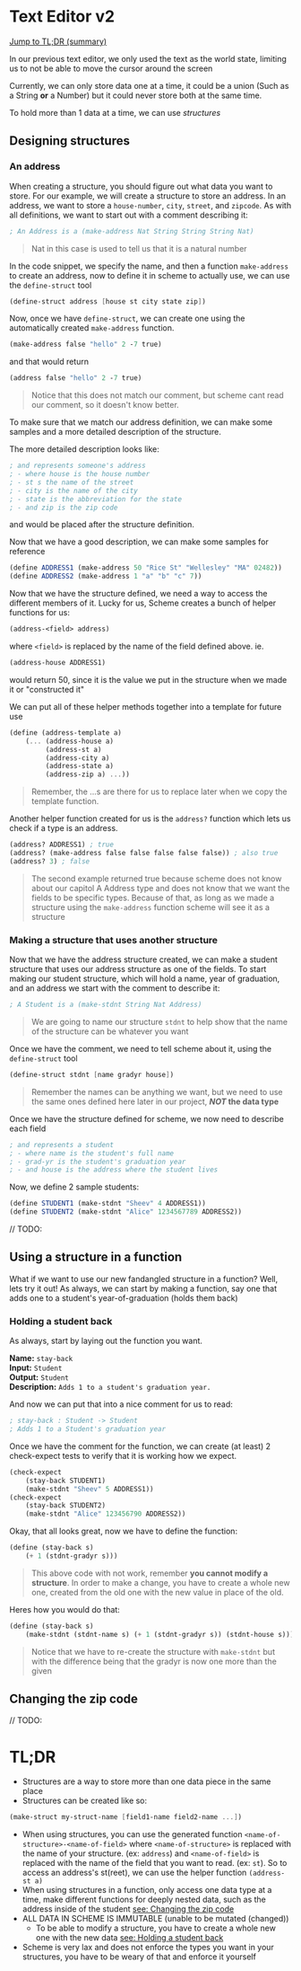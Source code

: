 # Text Editor v2
[Jump to TL;DR (summary)](#TL;DR)

In our previous text editor, we only used the text as the world state,
limiting us to not be able to move the cursor around the screen

Currently, we can only store data one at a time, it could be a union
(Such as a String **or** a Number) but it could never store both at
the same time.

To hold more than 1 data at a time, we can use *structures*

## Designing structures

### An address
When creating a structure, you should figure out what data you want to store.
For our example, we will create a structure to store an address. In an address,
we want to store a `house-number`, `city`, `street`, and `zipcode`.
As with all definitions, we want to start out with a comment describing it:
```scheme
; An Address is a (make-address Nat String String String Nat)
```
> Nat in this case is used to tell us that it is a natural number

In the code snippet, we specify the name, and then a function `make-address` to create
an address, now to define it in scheme to actually use, we can use the `define-struct` tool
```scheme
(define-struct address [house st city state zip])
```
Now, once we have `define-struct`, we can create one using the automatically created `make-address`
function.
```scheme
(make-address false "hello" 2 -7 true)
```
and that would return
```scheme
(address false "hello" 2 -7 true)
```
> Notice that this does not match our comment, but scheme cant read our comment, so it doesn't know better.

To make sure that we match our address definition, we can make some samples and a more detailed
description of the structure.

The more detailed description looks like:
```scheme
; and represents someone's address
; - where house is the house number
; - st s the name of the street
; - city is the name of the city
; - state is the abbreviation for the state
; - and zip is the zip code
```
and would be placed after the structure definition.

Now that we have a good description, we can make some samples for reference
```scheme
(define ADDRESS1 (make-address 50 "Rice St" "Wellesley" "MA" 02482))
(define ADDRESS2 (make-address 1 "a" "b" "c" 7))
```

Now that we have the structure defined, we need a way to access the different members of it.
Lucky for us, Scheme creates a bunch of helper functions for us:
```scheme
(address-<field> address)
```
where `<field>` is replaced by the name of the field defined above. ie.
```scheme
(address-house ADDRESS1)
```
would return 50, since it is the value we put in the structure when we made it
or "constructed it"

We can put all of these helper methods together into a template for future use
```scheme
(define (address-template a)
    (... (address-house a)
         (address-st a)
         (address-city a)
         (address-state a)
         (address-zip a) ...))
```
> Remember, the ...s are there for us to replace later when we copy the template function.

Another helper function created for us is the `address?` function which lets us check if
a type is an address. 
```scheme
(address? ADDRESS1) ; true
(address? (make-address false false false false false)) ; also true
(address? 3) ; false
```
> The second example returned true because scheme does not know about our capitol A Address type and does
not know that we want the fields to be specific types. Because of that, as long as we made a structure using
the `make-address` function scheme will see it as a structure

### Making a structure that uses another structure
Now that we have the address structure created, we can make a student structure that uses our address structure
as one of the fields. To start making our student structure, which will hold a name, year of graduation, and an address we start with the comment to describe it:
```scheme
; A Student is a (make-stdnt String Nat Address)
```
> We are going to name our structure `stdnt` to help show that the name of the structure can be whatever you want

Once we have the comment, we need to tell scheme about it, using the `define-struct` tool
```scheme
(define-struct stdnt [name gradyr house])
```
> Remember the names can be anything we want, but we need to use the same ones defined here
later in our project, ***NOT* the data type**

Once we have the structure defined for scheme, we now need to describe each field
```scheme
; and represents a student
; - where name is the student's full name
; - grad-yr is the student's graduation year
; - and house is the address where the student lives
```

Now, we define 2 sample students:
```scheme
(define STUDENT1 (make-stdnt "Sheev" 4 ADDRESS1))
(define STUDENT2 (make-stdnt "Alice" 1234567789 ADDRESS2))
```
// TODO:

## Using a structure in a function
What if we want to use our new fandangled structure in a function? Well, lets try it out!
As always, we can start by making a function, say one that adds one to a student's
year-of-graduation (holds them back)

### Holding a student back
As always, start by laying out the function you want.

**Name:** `stay-back`\
**Input:** `Student`\
**Output:** `Student`\
**Description:** `Adds 1 to a student's graduation year.`

And now we can put that into a nice comment for us to read:
```scheme
; stay-back : Student -> Student
; Adds 1 to a Student's graduation year
```

Once we have the comment for the function, we can create (at least) 2 check-expect tests
to verify that it is working how we expect.
```scheme
(check-expect
    (stay-back STUDENT1)
    (make-stdnt "Sheev" 5 ADDRESS1))
(check-expect
    (stay-back STUDENT2)
    (make-stdnt "Alice" 123456790 ADDRESS2))
```

Okay, that all looks great, now we have to define the function:
```scheme
(define (stay-back s)
    (+ 1 (stdnt-gradyr s)))
```
> This above code with not work, remember **you cannot modify a structure**. In order to make
a change, you have to create a whole new one, created from the old one with the new value in place of the old.

Heres how you would do that:
```scheme
(define (stay-back s)
    (make-stdnt (stdnt-name s) (+ 1 (stdnt-gradyr s)) (stdnt-house s)))
```
> Notice that we have to re-create the structure with `make-stdnt` but with the difference being
that the gradyr is now one more than the given

## Changing the zip code
// TODO:

# TL;DR
- Structures are a way to store more than one data piece in the same place
- Structures can be created like so:
```scheme
(make-struct my-struct-name [field1-name field2-name ...])
```
- When using structures, you can use the generated function `<name-of-structure>-<name-of-field>`
where `<name-of-structure>` is replaced with the name of your structure. (ex: `address`) and
`<name-of-field>` is replaced with the name of the field that you want to read. (ex: `st`). So
to access an address's st(reet), we can use the helper function `(address-st a)`
- When using structures in a function, only access one data type at a time, make different functions
for deeply nested data, such as the address inside of the student [see: Changing the zip code](#Changing%20the%20zip%20code)
- ALL DATA IN SCHEME IS IMMUTABLE (unable to be mutated (changed))
    - To be able to modify a structure, you have to create a whole new one with the new data [see:  Holding a student back](#Holding%20a%20student%20back)
- Scheme is very lax and does not enforce the types you want in your structures, you have to be
weary of that and enforce it yourself